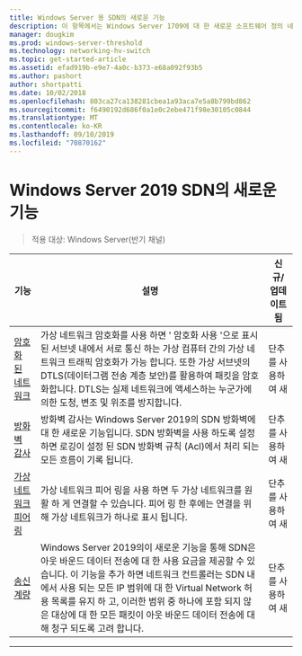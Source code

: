 ```yaml
---
title: Windows Server 용 SDN의 새로운 기능
description: 이 항목에서는 Windows Server 1709에 대 한 새로운 소프트웨어 정의 네트워킹 기능에 대 한 정보를 제공 합니다.
manager: dougkim
ms.prod: windows-server-threshold
ms.technology: networking-hv-switch
ms.topic: get-started-article
ms.assetid: efad919b-e9e7-4a0c-b373-e68a092f93b5
ms.author: pashort
author: shortpatti
ms.date: 10/02/2018
ms.openlocfilehash: 803ca27ca138281cbea1a93aca7e5a8b799bd862
ms.sourcegitcommit: f6490192d686f0a1e0c2ebe471f98e30105c0844
ms.translationtype: MT
ms.contentlocale: ko-KR
ms.lasthandoff: 09/10/2019
ms.locfileid: "70870162"
---
```

# <a name="whats-new-in-sdn-for-windows-server-2019"></a>Windows Server 2019 SDN의 새로운 기능

>적용 대상: Windows Server(반기 채널)


|                         **기능**                          |                                                                                                                                                                                         **설명**                                                                                                                                                                                         | **신규/업데이트 됨** |
|--------------------------------------------------------------|-------------------------------------------------------------------------------------------------------------------------------------------------------------------------------------------------------------------------------------------------------------------------------------------------------------------------------------------------------------------------------------------------|-----------------|
| [암호화 된 네트워크](vnet-encryption/sdn-vnet-encryption.md) | 가상 네트워크 암호화를 사용 하면 ' 암호화 사용 '으로 표시 된 서브넷 내에서 서로 통신 하는 가상 컴퓨터 간의 가상 네트워크 트래픽 암호화가 가능 합니다. 또한 가상 서브넷의 DTLS(데이터그램 전송 계층 보안)를 활용하여 패킷을 암호화합니다. DTLS는 실제 네트워크에 액세스하는 누군가에 의한 도청, 변조 및 위조를 방지합니다. |       단추를 사용하여 새       |
|    [방화벽 감사](security/sdn-firewall-auditing.md)    |                                                                                            방화벽 감사는 Windows Server 2019의 SDN 방화벽에 대 한 새로운 기능입니다. SDN 방화벽을 사용 하도록 설정 하면 로깅이 설정 된 SDN 방화벽 규칙 (Acl)에서 처리 되는 모든 흐름이 기록 됩니다.                                                                                            |       단추를 사용하여 새       |
| [가상 네트워크 피어링](vnet-peering/sdn-vnet-peering.md)  |                                                                                                                      가상 네트워크 피어 링을 사용 하면 두 가상 네트워크를 원활 하 게 연결할 수 있습니다. 피어 링 한 후에는 연결을 위해 가상 네트워크가 하나로 표시 됩니다.                                                                                                                      |       단추를 사용하여 새       |
|           [송신 계량](manage/sdn-egress.md)            |                  Windows Server 2019의이 새로운 기능을 통해 SDN은 아웃 바운드 데이터 전송에 대 한 사용 요금을 제공할 수 있습니다. 이 기능을 추가 하면 네트워크 컨트롤러는 SDN 내에서 사용 되는 모든 IP 범위에 대 한 Virtual Network 허용 목록를 유지 하 고, 이러한 범위 중 하나에 포함 되지 않은 대상에 대 한 모든 패킷이 아웃 바운드 데이터 전송에 대해 청구 되도록 고려 합니다.                   |       단추를 사용하여 새       |

---



